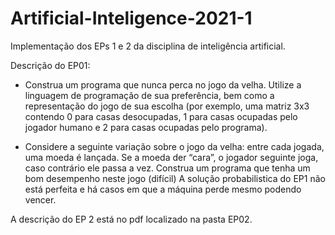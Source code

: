 # Artificial-Inteligence-2021-1
Implementação dos EPs 1 e 2 da disciplina de inteligência artificial.

Descrição do EP01:
- Construa um programa que nunca perca no jogo da velha. Utilize a linguagem de programação de sua preferência, bem como a representação do jogo de sua escolha (por exemplo, uma matriz 3x3 contendo 0 para casas desocupadas, 1 para casas ocupadas pelo jogador humano e 2 para casas ocupadas pelo programa).


- Considere a seguinte variação sobre o jogo da velha: entre cada jogada, uma moeda é lançada. Se a moeda der “cara”, o jogador seguinte joga, caso contrário ele passa a vez. Construa um programa que tenha um bom desempenho neste jogo (difícil)
A solução probabilistica do EP1 não está perfeita e há casos em que a máquina perde mesmo podendo vencer.


A descrição do EP 2 está no pdf localizado na pasta EP02.
